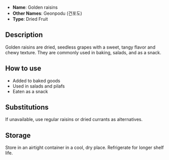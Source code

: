 - **Name**: Golden raisins
- **Other Names**: Geonpodu (건포도)
- **Type**: Dried Fruit

## Description

Golden raisins are dried, seedless grapes with a sweet, tangy flavor and chewy texture. They are commonly used in baking, salads, and as a snack.

## How to use

- Added to baked goods
- Used in salads and pilafs
- Eaten as a snack

## Substitutions

If unavailable, use regular raisins or dried currants as alternatives.

## Storage

Store in an airtight container in a cool, dry place. Refrigerate for longer shelf life. 